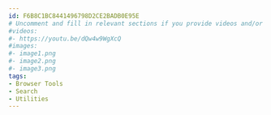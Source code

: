 ```yaml
---
id: F6B8C1BC8441496798D2CE2BADB0E95E
# Uncomment and fill in relevant sections if you provide videos and/or images
#videos:
#- https://youtu.be/dQw4w9WgXcQ
#images:
#- image1.png
#- image2.png
#- image3.png
tags:
- Browser Tools
- Search
- Utilities
---
```

